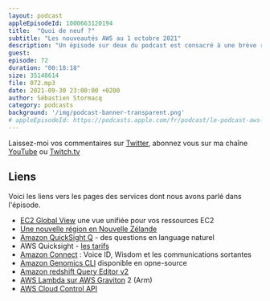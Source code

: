 ```yaml
---
layout: podcast
appleEpisodeId: 1000663120194
title:  "Quoi de neuf ?"
subtitle: "Les nouveautés AWS au 1 octobre 2021"
description: "Un épisode sur deux du podcast est consacré à une brève revue des principales nouveautés AWS.  Cette semaine, il y a beaucoup de nouveautés ! Les fonctions Lambda peuvent désormais s'exécuter sur les processeurs Arm, vous pouvez enfin visualiser toutes vos resources au travers de plusieurs régions en une seule page, une nouvelle région est annoncée, la ligne de commande pour les projets génomique est en open-source, QuickSight Q est disponible ainsi qu'un éditeur SQL pour Amazon Redshift. Mais surtout, une nouvelle API, la cloud control API vous donne un accès unifié aux services AWS et aux services tiers."
guest:
episode: 72
duration: "00:18:18"
size: 35148614 
file: 072.mp3
date: 2021-09-30 23:00:00 +0200  
author: Sébastien Stormacq
category: podcasts
background: '/img/podcast-banner-transparent.png'
# appleEpisodeId: https://podcasts.apple.com/fr/podcast/le-podcast-aws-en-français/id1452118442
---
```


Laissez-moi vos commentaires sur [Twitter](https://twitter.com/sebsto), abonnez vous sur ma chaîne [YouTube](https://www.youtube.com/sebsto) ou [Twitch.tv](https://www.twitch.tv/sebAWS)

## Liens

Voici les liens vers les pages des services dont nous avons parlé dans l'épisode.

- [EC2 Global View](https://aws.amazon.com/about-aws/whats-new/2021/09/amazon-ec2-global-view-console-regions/) une vue unifiée pour vos ressources EC2
- [Une nouvelle région en Nouvelle Zélande](https://aws.amazon.com/blogs/aws/in-the-works-aws-region-in-new-zealand/)
- [Amazon QuickSight Q](https://aws.amazon.com/blogs/aws/amazon-quicksight-q-business-intelligence-using-natural-language-questions/) - des questions en language naturel
- AWS Quicksight - [les tarifs](https://aws.amazon.com/quicksight/pricing/)
- [Amazon Connect](https://aws.amazon.com/blogs/aws/three-new-capabilities-for-amazon-connect/) : Voice ID, Wisdom et les communications sortantes
- [Amazon Genomics CLI](https://aws.amazon.com/blogs/aws/new-amazon-genomics-cli-is-now-open-source-and-generally-available/) disponible en opne-source
- [Amazon redshift Query Editor v2](https://aws.amazon.com/blogs/aws/amazon-redshift-query-editor-v2-web-query-authoring/)
- [AWS Lambda sur AWS Graviton](https://aws.amazon.com/blogs/aws/amazon-redshift-query-editor-v2-web-query-authoring/) 2 (Arm)
- [AWS Cloud Control API](https://aws.amazon.com/blogs/aws/announcing-aws-cloud-control-api)